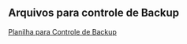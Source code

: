## Arquivos para controle de Backup

<a href="https://github.com/emacedoc/backup-files/tree/master/controle-backup">Planilha para Controle de Backup</a>


